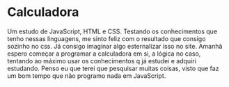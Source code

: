 # Calculadora
Um estudo de JavaScript, HTML e CSS.
Testando os conhecimentos que tenho nessas linguagens, me sinto feliz com o resultado que consigo sozinho no css. Já consigo imaginar algo
esternalizar isso no site.
Amanhã espero começar a programar a calculadora em si, a lógica no caso, tentando ao máximo usar os conhecimentos q já estudei e adquiri
estudando. Penso eu que terei que pesquisar muitas coisas, visto que faz um bom tempo que não programo nada em JavaScript.

